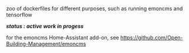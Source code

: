 zoo of dockerfiles for different purposes, such as running emoncms and tensorflow

***status : active work in progess***

for the emoncms Home-Assistant add-on, see https://github.com/Open-Building-Management/emoncms 
